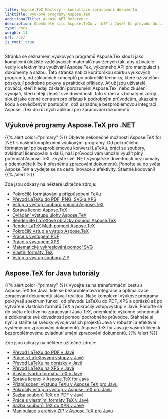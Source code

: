 ```yaml
---
title: Aspose.TeX Mastery - konzultace zpracování dokumentu
linktitle: Výukové programy Aspose.TeX
additionalTitle: Aspose API Reference
description: Odemkněte sílu Aspose.TeXu v .NET a Javě! Od převodu do LaTeXu po pokročilé formátování tyto výukové programy vedou začátečníky až po profesionální vývojáře. Šťastné kódování!
type: docs
weight: 11
url: /cs/
is_root: true
---
```


Stránka se seznamem výukových programů Aspose.Tex slouží jako komplexní úložiště vzdělávacích materiálů navržených tak, aby uživatele vedly k efektivnímu využívání Aspose.Tex, výkonného API pro manipulaci s dokumenty a sazbu. Tato stránka nabízí kurátorskou sbírku výukových programů, od základních konceptů po pokročilé techniky, které uživatelům poskytují podrobné pokyny a praktické příklady. Ať už jsou uživatelé nováčci, kteří hledají základní porozumění Aspose.Tex, nebo zkušení vývojáři, kteří chtějí zlepšit své dovednosti, tato stránka s bohatými zdroji slouží jako cenné centrum pro přístup k podrobným průvodcům, ukázkám kódu a osvědčeným postupům, což usnadňuje bezproblémovou integraci Aspose. .Tex do různých aplikací pro zpracování dokumentů.

## Výukové programy Aspose.TeX pro .NET
{{% alert color="primary" %}}
Objevte nekonečné možnosti Aspose.TeX for .NET s našimi komplexními výukovými programy. Od pokročilého formátování po bezproblémovou konverzi LaTeXu, práci se soubory, zvládnutí licencování a další, naši průvodci vám umožní využít plný potenciál Aspose.TeX. Zvyšte své .NET vývojářské dovednosti bez námahy a odemkněte klíče k přesnému zpracování dokumentů. Ponořte se do světa Aspose.TeX a vydejte se na cestu inovace a efektivity. Šťastné kódování!
{{% /alert %}}

Zde jsou odkazy na některé užitečné zdroje:
 
- [Pokročilé formátování a přizpůsobení TeXu](./net/advanced-formatting-and-customization/)
- [Převod LaTeXu do PDF, PNG, SVG a XPS](./net/latex-conversion/)
- [Vstup a výstup souborů pomocí Aspose.TeX](./net/file-input-output/)
- [Správa licencí Aspose.TeX](./net/licensing/)
- [Ovládání výstupu úlohy Aspose.TeX](./net/job-output/)
- [Renderujte LaTeXové obrázky pomocí Aspose.TeX](./net/render-latex-figures/)
- [Render LaTeX Math pomocí Aspose.TeX](./net/render-latex-math/)
- [Pokročilý vstup a výstup Aspose.TeX](./net/advanced-io/)
- [Práce s výstupem PDF](./net/pdf-output/)
- [Práce s výstupem XPS](./net/xps-output/)
- [Matematické vykreslování pomocí SVG](./net/svg-math-rendering/)
- [Vlastní formáty TeX](./net/custom-tex-formats/)
- [Vstup a výstup souboru ZIP](./net/zip-file-io/)


## Aspose.TeX for Java tutoriály
{{% alert color="primary" %}}
Vydejte se na transformační cestu s Aspose.TeX for Java, kde se bezproblémová integrace a optimalizace zpracování dokumentů stávají realitou. Naše komplexní výukové programy pokrývají spektrum funkcí, od převodu LaTeXu do PDF, XPS a obrázků až po vytváření vlastních formátů TeX a pokročilý vstup/výstup v Javě. Ponořte se do světa efektivního zpracování Java TeX, odemkněte výkonné schopnosti a zdokonalte své dovednosti pomocí podrobného průvodce. Stáhněte si nyní a staňte se svědky vývoje vašich projektů Java v robustní a efektivní systémy pro zpracování dokumentů. Aspose.TeX for Java je vaším klíčem k bezproblémovému zvládnutí umění zpracování dokumentů.
{{% /alert %}}

Zde jsou odkazy na některé užitečné zdroje:

- [Převod LaTeXu do PDF v Javě](./java/converting-lato-pdf/)
- [Práce s LaTeXovými vstupy v Javě](./java/working-with-lainputs/)
- [Převod LaTeXu na obrázky v Javě](./java/converting-lato-images/)
- [Převod LaTeXu na XPS v Javě](./java/converting-lato-xps/)
- [Vlastní tvorba formátu TeX v Javě](./java/custom-format/)
- [Správa licencí v Aspose.TeX for Java](./java/managing-licenses/)
- [Přizpůsobení výstupu TeXu v Aspose.TeX pro Javu](./java/customizing-output/)
- [Pokročilý vstup a výstup v Aspose.TeX pro Javu](./java/advanced-io/)
- [Sazba souborů TeX do PDF v Javě](./java/typesetting-tex-to-pdf/)
- [Práce s vlastními formáty TeX v Javě](./java/custom-tex-formats/)
- [Sazba souborů TeX do XPS v Javě](./java/typesetting-tex-to-xps/)
- [Manipulace s archivy ZIP v Aspose.TeX pro Javu](./java/zip-archives/)
